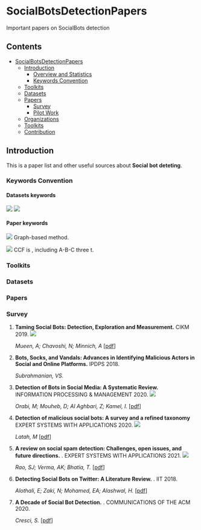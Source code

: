 # SocialBotsDetectionPapers
Important papers on SocialBots detection

## Contents

- [SocialBotsDetectionPapers](#social-bots-detection-papers)
  - [Introduction](#introduction)
    - [Overview and Statistics](#statistics)
    - [Keywords Convention](#keywords-convention)
  - [Toolkits](#toolkits)
  - [Datasets](#datasets)
  - [Papers](#papers)
    - [Survey](#survey)
    - [Pilot Work](#pilot-work)
  - [Organizations](#organizations)
  - [Toolkits](#toolkits)
  - [Contribution](#contribution)


## Introduction

This is a paper list and other useful sources about **Social bot deteting**. 

### Keywords Convention


#### Datasets keywords
![](https://img.shields.io/badge/Engilsh-Twitter-blue)
![](https://img.shields.io/badge/Chinese-Weibo-red)

#### Paper keywords
![](https://img.shields.io/badge/-Graph--Based-orange) Graph-based method.

![](https://img.shields.io/badge/Conference-CCF--A-green) CCF is , including A-B-C three t.

### Toolkits

### Datasets

### Papers

### Survey

1. **Taming Social Bots: Detection, Exploration and Measurement.** CIKM 2019. ![](https://img.shields.io/badge/Conference-CCF--B-green)
   
   *Mueen, A; Chavoshi, N; Minnich, A*  [[pdf](https://dl.acm.org/doi/pdf/10.1145/3357384.3360315)]

2. **Bots, Socks, and Vandals: Advances in Identifying Malicious Actors in Social and Online Platforms.** IPDPS 2018. 

   *Subrahmanian, VS.* 

3. **Detection of Bots in Social Media: A Systematic Review.**  INFORMATION PROCESSING & MANAGEMENT 2020. ![](https://img.shields.io/badge/Journal-CCF--B-green)

   *Orabi, M; Mouheb, D; Al Aghbari, Z; Kamel, I.*  [[pdf](https://sci.bban.top/pdf/10.1016/j.ipm.2020.102250.pdf#view=FitH)]

4. **Detection of malicious social bots: A survey and a refined taxonomy** EXPERT SYSTEMS WITH APPLICATIONS 2020. ![](https://img.shields.io/badge/Journal-CCF--C-green)
  
   *Latah, M* [[pdf](https://sci.bban.top/pdf/10.1016/j.eswa.2020.113383.pdf#view=FitH)]

5. **A review on social spam detection: Challenges, open issues, and future directions.**  . EXPERT SYSTEMS WITH APPLICATIONS 2021. ![](https://img.shields.io/badge/Journal-CCF--C-green)

   *Rao, SJ; Verma, AK; Bhatia, T.*  [[pdf](https://pdf.bban.top/uptodate/S0957417421011209.pdf#navpanes=0&view=FitH)]


5. **Detecting Social Bots on Twitter: A Literature Review.**  . IIT 2018.

   *Alothali, E; Zaki, N; Mohamed, EA; Alashwal, H.*  [[pdf](https://sci.bban.top/pdf/10.1109/INNOVATIONS.2018.8605995.pdf#view=FitH)]
   

5. **A Decade of Social Bot Detection.**  . COMMUNICATIONS OF THE ACM 2020. 

   *Cresci, S.*  [[pdf](https://dl.acm.org/doi/pdf/10.1145/3409116?casa_token=onGHn6FEtxcAAAAA:h8qw7Uoo2Shq5jNErhLYjaKyKhWhgpYLgXVIDvmvWsNYgSqwtOWnIcQipfIKMghnmCY34Uffty0rjA)]

